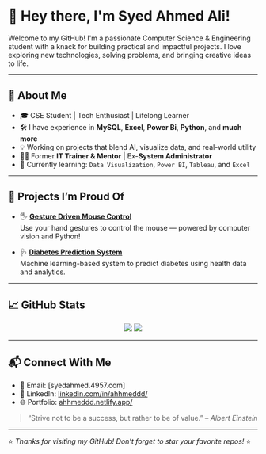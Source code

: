 # 👋 Hey there, I'm Syed Ahmed Ali!

Welcome to my GitHub! I'm a passionate Computer Science & Engineering student with a knack for building practical and impactful projects. I love exploring new technologies, solving problems, and bringing creative ideas to life.

---

## 🚀 About Me

- 🎓 CSE Student | Tech Enthusiast | Lifelong Learner  
- 🛠️ I have experience in **MySQL**, **Excel**, **Power Bi**, **Python**, and **much more**
- 💡 Working on projects that blend AI, visualize data, and real-world utility
- 🧑‍🏫 Former **IT Trainer & Mentor** | Ex-**System Administrator**
- 🧠 Currently learning: `Data Visualization`, `Power BI`, `Tableau`, and `Excel`

---

## 💼 Projects I’m Proud Of

- 🖐️ [**Gesture Driven Mouse Control**](https://github.com/ahhmeddd-11/gesture-driven-mouse-control.git)  
  Use your hand gestures to control the mouse — powered by computer vision and Python!

- 🩺 [**Diabetes Prediction System**](https://github.com/ahhmeddd-11/Diabetes-Prediction.git)  
  Machine learning-based system to predict diabetes using health data and analytics.

---

## 📈 GitHub Stats

<p align="center">
  <img src="https://github-readme-stats.vercel.app/api?username=your-github-username&show_icons=true&theme=radical" />
  <img src="https://github-readme-stats.vercel.app/api/top-langs/?username=your-github-username&layout=compact&theme=radical" />
</p>

---

## 📬 Connect With Me

- 📧 Email: [syedahmed.4957.com]  
- 💼 LinkedIn: [linkedin.com/in/ahhmeddd/](https://linkedin.com/in/ahhmeddd/)  
- 🌐 Portfolio: [ahhmeddd.netlify.app/](https://ahhmeddd.netlify.app/)  

> “Strive not to be a success, but rather to be of value.” – *Albert Einstein*

---

⭐️ *Thanks for visiting my GitHub! Don’t forget to star your favorite repos!* ⭐️
